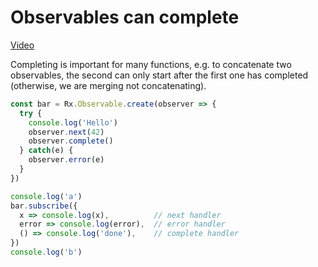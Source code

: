 # Observables can complete
[Video](https://egghead.io/lessons/rxjs-observables-can-complete)

Completing is important for many functions, e.g. to concatenate two observables, the second can only start after the first one has completed (otherwise, we are merging not concatenating).
```js
const bar = Rx.Observable.create(observer => {
  try {
    console.log('Hello')
    observer.next(42)
    observer.complete()
  } catch(e) {
    observer.error(e)    
  }
})

console.log('a')
bar.subscribe({
  x => console.log(x),          // next handler
  error => console.log(error),  // error handler
  () => console.log('done'),    // complete handler
})
console.log('b')
```
